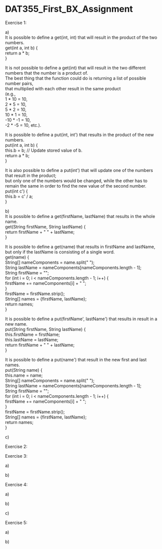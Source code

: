 # DAT355_First_BX_Assignment



Exercise 1:

a) <br>
It is possible to define a get(int, int) that will result in the product of the two numbers.<br>
get(int a, int b) { <br>
    return a * b; <br>
}

It is not possible to define a get(int) that will result in the two different numbers that the number is a product of.<br>
The best thing that the function could do is returning a list of possible number pairs,<br>
that multiplied with each other result in the same product<br>
(e.g., <br>
1 * 10 = 10,<br>
2 * 5 = 10, <br>
5 * 2 = 10, <br>
10 * 1 = 10, <br>
-10 * -1 = 10, <br>
-2 * -5 = 10, etc.).


It is possible to define a put(int, int') that results in the product of the new numbers.<br>
put(int a, int b) {<br>
    this.b = b; // Update stored value of b.<br>
    return a * b;<br>
}

It is also possible to define a put(int') that will update one of the numbers that result in the product;<br>
but only one of the numbers would be changed, while the other has to remain the same in order to find the new value of the second number.<br>
put(int c') {<br>
    this.b = c' / a;<br>
}


b) <br>
It is possible to define a get(firstName, lastName) that results in the whole name.<br>
get(String firstName, String lastName) {<br>
    return firstName + " " + lastName;<br>
}

It is possible to define a get(name) that results in firstName and lastName,<br>
but only if the lastName is consisting of a single word.<br>
get(name) {<br>
    String[] nameComponents = name.split(" ");<br>
    String lastName = nameComponents[nameComponents.length - 1];<br>
    String firstName = "";<br>
    for (int i = 0; i < nameComponents.length - 1; i++) {<br>
        firstName += nameComponents[i] + " ";<br>
    }<br>
    firstName = firstName.strip();<br>
    String[] names = {firstName, lastName};<br>
    return names;<br>
}


It is possible to define a put(firstName', lastName') that results in result in a new name.<br>
put(String firstName, String lastName) {<br>
    this.firstName = firstName;<br>
    this.lastName = lastName;<br>
    return firstName + " " + lastName;<br>
}

It is possible to define a put(name') that result in the new first and last names.<br>
put(String name) {<br>
    this.name = name;<br>
    String[] nameComponents = name.split(" ");<br>
    String lastName = nameComponents[nameComponents.length - 1];<br>
    String firstName = "";<br>
    for (int i = 0; i < nameComponents.length - 1; i++) {<br>
        firstName += nameComponents[i] + " ";<br>
    }<br>
    firstName = firstName.strip();<br>
    String[] names = {firstName, lastName};<br>
    return names;<br>
}

c) <br>




Exercise 2:





Exercise 3:


a) <br>

b) <br>




Exercise 4:

a) <br>

b) <br>

c) <br>


Exercise 5:

a) <br>

b) <br>








